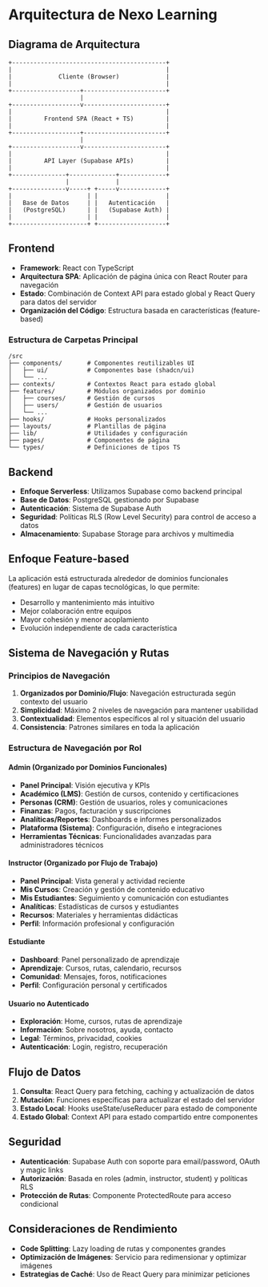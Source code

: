 
# Arquitectura de Nexo Learning

## Diagrama de Arquitectura

```ascii
+-------------------------------------------+
|                                           |
|             Cliente (Browser)             |
|                                           |
+-------------------+-----------------------+
                    |
+-------------------v-----------------------+
|                                           |
|         Frontend SPA (React + TS)         |
|                                           |
+-------------------+-----------------------+
                    |
+-------------------v-----------------------+
|                                           |
|         API Layer (Supabase APIs)         |
|                                           |
+---------------+-------------+-------------+
                |             |
+---------------v-----+ +-----v-------------+
|                     | |                   |
|   Base de Datos     | |   Autenticación   |
|   (PostgreSQL)      | |   (Supabase Auth) |
|                     | |                   |
+---------------------+ +-------------------+
```

## Frontend

- **Framework**: React con TypeScript
- **Arquitectura SPA**: Aplicación de página única con React Router para navegación
- **Estado**: Combinación de Context API para estado global y React Query para datos del servidor
- **Organización del Código**: Estructura basada en características (feature-based)

### Estructura de Carpetas Principal

```
/src
├── components/       # Componentes reutilizables UI
│   ├── ui/           # Componentes base (shadcn/ui)
│   └── ...
├── contexts/         # Contextos React para estado global
├── features/         # Módulos organizados por dominio
│   ├── courses/      # Gestión de cursos
│   ├── users/        # Gestión de usuarios
│   └── ...
├── hooks/            # Hooks personalizados
├── layouts/          # Plantillas de página
├── lib/              # Utilidades y configuración
├── pages/            # Componentes de página
└── types/            # Definiciones de tipos TS
```

## Backend

- **Enfoque Serverless**: Utilizamos Supabase como backend principal
- **Base de Datos**: PostgreSQL gestionado por Supabase
- **Autenticación**: Sistema de Supabase Auth
- **Seguridad**: Políticas RLS (Row Level Security) para control de acceso a datos
- **Almacenamiento**: Supabase Storage para archivos y multimedia

## Enfoque Feature-based

La aplicación está estructurada alrededor de dominios funcionales (features) en lugar de capas tecnológicas, lo que permite:

- Desarrollo y mantenimiento más intuitivo
- Mejor colaboración entre equipos
- Mayor cohesión y menor acoplamiento
- Evolución independiente de cada característica

## Sistema de Navegación y Rutas

### Principios de Navegación

1. **Organizados por Dominio/Flujo**: Navegación estructurada según contexto del usuario
2. **Simplicidad**: Máximo 2 niveles de navegación para mantener usabilidad
3. **Contextualidad**: Elementos específicos al rol y situación del usuario
4. **Consistencia**: Patrones similares en toda la aplicación

### Estructura de Navegación por Rol

#### Admin (Organizado por Dominios Funcionales)
- **Panel Principal**: Visión ejecutiva y KPIs
- **Académico (LMS)**: Gestión de cursos, contenido y certificaciones
- **Personas (CRM)**: Gestión de usuarios, roles y comunicaciones
- **Finanzas**: Pagos, facturación y suscripciones
- **Analíticas/Reportes**: Dashboards e informes personalizados
- **Plataforma (Sistema)**: Configuración, diseño e integraciones
- **Herramientas Técnicas**: Funcionalidades avanzadas para administradores técnicos

#### Instructor (Organizado por Flujo de Trabajo)
- **Panel Principal**: Vista general y actividad reciente
- **Mis Cursos**: Creación y gestión de contenido educativo
- **Mis Estudiantes**: Seguimiento y comunicación con estudiantes
- **Analíticas**: Estadísticas de cursos y estudiantes
- **Recursos**: Materiales y herramientas didácticas
- **Perfil**: Información profesional y configuración

#### Estudiante
- **Dashboard**: Panel personalizado de aprendizaje
- **Aprendizaje**: Cursos, rutas, calendario, recursos
- **Comunidad**: Mensajes, foros, notificaciones
- **Perfil**: Configuración personal y certificados

#### Usuario no Autenticado
- **Exploración**: Home, cursos, rutas de aprendizaje
- **Información**: Sobre nosotros, ayuda, contacto
- **Legal**: Términos, privacidad, cookies
- **Autenticación**: Login, registro, recuperación

## Flujo de Datos

1. **Consulta**: React Query para fetching, caching y actualización de datos
2. **Mutación**: Funciones específicas para actualizar el estado del servidor
3. **Estado Local**: Hooks useState/useReducer para estado de componente
4. **Estado Global**: Context API para estado compartido entre componentes

## Seguridad

- **Autenticación**: Supabase Auth con soporte para email/password, OAuth y magic links
- **Autorización**: Basada en roles (admin, instructor, student) y políticas RLS
- **Protección de Rutas**: Componente ProtectedRoute para acceso condicional

## Consideraciones de Rendimiento

- **Code Splitting**: Lazy loading de rutas y componentes grandes
- **Optimización de Imágenes**: Servicio para redimensionar y optimizar imágenes
- **Estrategias de Caché**: Uso de React Query para minimizar peticiones
